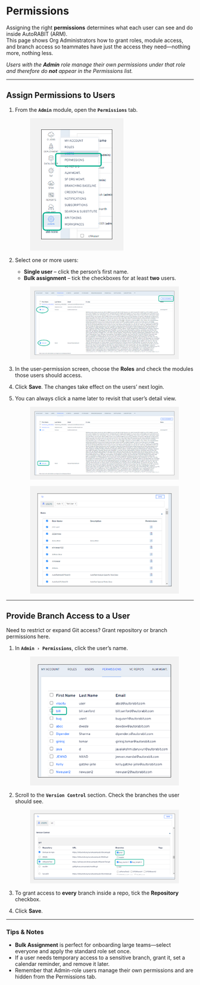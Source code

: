 # Permissions

Assigning the right **permissions** determines what each user can see and do inside AutoRABIT (ARM).\
This page shows Org Administrators how to grant roles, module access, and branch access so teammates have just the access they need—nothing more, nothing less.

_Users with the **Admin** role manage their own permissions under that role and therefore do **not** appear in the Permissions list._

***

## Assign Permissions to Users <a href="#to-assign-permissions-to-users" id="to-assign-permissions-to-users"></a>

1.  From the **`Admin`** module, open the **`Permissions`** tab.

    <figure><img src="../../../../.gitbook/assets/image (623).png" alt="Admin menu with Permissions tab selected" width="251"><figcaption></figcaption></figure>
2.  Select one or more users:

    * **Single user** – click the person’s first name.
    * **Bulk assignment** – tick the checkboxes for at least **two** users.

    <figure><img src="../../../../.gitbook/assets/image (625).png" alt="Permissions list with checkboxes for bulk assignment"><figcaption></figcaption></figure>
3. In the user-permission screen, choose the **Roles** and check the modules those users should access.
4. Click **Save**. The changes take effect on the users’ next login.
5.  You can always click a name later to revisit that user’s detail view.

    <figure><img src="../../../../.gitbook/assets/image (626).png" alt="User detail view showing role and module assignments"><figcaption></figcaption></figure>

    <figure><img src="../../../../.gitbook/assets/image (627).png" alt="Save button for user permissions" width="563"><figcaption></figcaption></figure>

***

## Provide Branch Access to a User <a href="#to-provide-branch-access-to-a-user" id="to-provide-branch-access-to-a-user"></a>

Need to restrict or expand Git access? Grant repository or branch permissions here.

1.  In **`Admin › Permissions`**, click the user’s name.

    <figure><img src="../../../../.gitbook/assets/image (628).png" alt="Selecting a user to edit branch permissions" width="561"><figcaption></figcaption></figure>
2.  Scroll to the **`Version Control`** section. Check the branches the user should see.

    <figure><img src="../../../../.gitbook/assets/image (629).png" alt="Version Control section with branch checkboxes"><figcaption></figcaption></figure>
3. To grant access to **every** branch inside a repo, tick the **Repository** checkbox.
4. Click **Save**.

***

### Tips & Notes

* **Bulk Assignment** is perfect for onboarding large teams—select everyone and apply the standard role set once.
* If a user needs temporary access to a sensitive branch, grant it, set a calendar reminder, and remove it later.
* Remember that Admin-role users manage their own permissions and are hidden from the Permissions tab.
